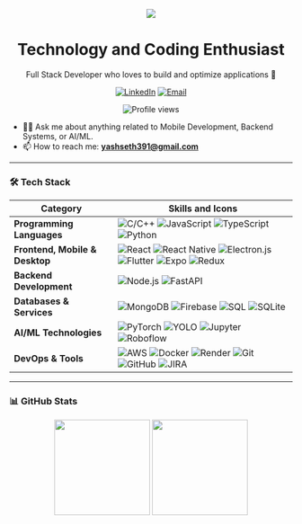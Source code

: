<p align="center">
  <img src="https://raw.githubusercontent.com/halfrost/halfrost/master/icons/header_.png">
</p>
<h1 align="center">Technology and Coding Enthusiast</h1>

<p align="center">
  Full Stack Developer who loves to build and optimize applications 🚀
</p>

<p align="center">
  <a href="https://www.linkedin.com/in/yash-seth-72173819b/"><img alt="LinkedIn" src="https://img.shields.io/badge/LinkedIn-yash--seth-blue?style=flat&logo=linkedin"></a>
  <a href="mailto:yashseth391@gmail.com"><img alt="Email" src="https://img.shields.io/badge/Email-yashseth391@gmail.com-red?style=flat&logo=gmail"></a>
</p>
<p align="center">
  <img src="https://komarev.com/ghpvc/?username=yashseth391&label=Profile%20Views&color=brightgreen&style=flat-square" alt="Profile views" />
</p>

- 👨‍💻 Ask me about anything related to Mobile Development, Backend Systems, or AI/ML.
- 📫 How to reach me: **yashseth391@gmail.com**

---

### 🛠 Tech Stack

| Category | Skills and Icons |
|---|---|
| **Programming Languages** | ![C/C++](https://img.shields.io/badge/C%2FC%2B%2B-00599C?style=for-the-badge&logo=c&logoColor=white) ![JavaScript](https://img.shields.io/badge/JavaScript-F7DF1E?style=for-the-badge&logo=javascript&logoColor=black) ![TypeScript](https://img.shields.io/badge/TypeScript-3178C6?style=for-the-badge&logo=typescript&logoColor=white) ![Python](https://img.shields.io/badge/Python-3776AB?style=for-the-badge&logo=python&logoColor=white) |
| **Frontend, Mobile & Desktop** | ![React](https://img.shields.io/badge/React-61DAFB?style=for-the-badge&logo=react&logoColor=black) ![React Native](https://img.shields.io/badge/React_Native-61DAFB?style=for-the-badge&logo=react&logoColor=black) ![Electron.js](https://img.shields.io/badge/Electron-47848F?style=for-the-badge&logo=electron&logoColor=white) ![Flutter](https://img.shields.io/badge/Flutter-02569B?style=for-the-badge&logo=flutter&logoColor=white) ![Expo](https://img.shields.io/badge/Expo-000020?style=for-the-badge&logo=expo&logoColor=white) ![Redux](https://img.shields.io/badge/Redux-764ABC?style=for-the-badge&logo=redux&logoColor=white) |
| **Backend Development** | ![Node.js](https://img.shields.io/badge/Node.js-339933?style=for-the-badge&logo=node.js&logoColor=white) ![FastAPI](https://img.shields.io/badge/FastAPI-009688?style=for-the-badge&logo=fastapi&logoColor=white) |
| **Databases & Services** | ![MongoDB](https://img.shields.io/badge/MongoDB-47A248?style=for-the-badge&logo=mongodb&logoColor=white) ![Firebase](https://img.shields.io/badge/Firebase-FFCA28?style=for-the-badge&logo=firebase&logoColor=black) ![SQL](https://img.shields.io/badge/SQL-4479A1?style=for-the-badge&logo=postgresql&logoColor=white) ![SQLite](https://img.shields.io/badge/SQLite-003B57?style=for-the-badge&logo=sqlite&logoColor=white) |
| **AI/ML Technologies** | ![PyTorch](https://img.shields.io/badge/PyTorch-EE4C2C?style=for-the-badge&logo=pytorch&logoColor=white) ![YOLO](https://img.shields.io/badge/YOLO-00FFFF?style=for-the-badge&logo=yolo&logoColor=black) ![Jupyter](https://img.shields.io/badge/Jupyter-F37626?style=for-the-badge&logo=Jupyter&logoColor=white) ![Roboflow](https://img.shields.io/badge/Roboflow-FF6F00?style=for-the-badge&logo=roboflow&logoColor=white) |
| **DevOps & Tools** | ![AWS](https://img.shields.io/badge/AWS-232F3E?style=for-the-badge&logo=amazon-aws&logoColor=white) ![Docker](https://img.shields.io/badge/Docker-2496ED?style=for-the-badge&logo=docker&logoColor=white) ![Render](https://img.shields.io/badge/Render-46E3B7?style=for-the-badge&logo=render&logoColor=black) ![Git](https://img.shields.io/badge/Git-F05032?style=for-the-badge&logo=git&logoColor=white) ![GitHub](https://img.shields.io/badge/GitHub-181717?style=for-the-badge&logo=github&logoColor=white) ![JIRA](https://img.shields.io/badge/Jira-0052CC?style=for-the-badge&logo=jira&logoColor=white) |

---

### 📊 GitHub Stats 


<p align="center">
  <img align="center" src="https://github-readme-stats.vercel.app/api?username=yashseth391&show_icons=true&theme=radical&count_private=true" height="170" />
  <img align="center" src="https://github-readme-stats.vercel.app/api/top-langs/?username=yashseth391&layout=compact&theme=radical" height="170" />
</p>

